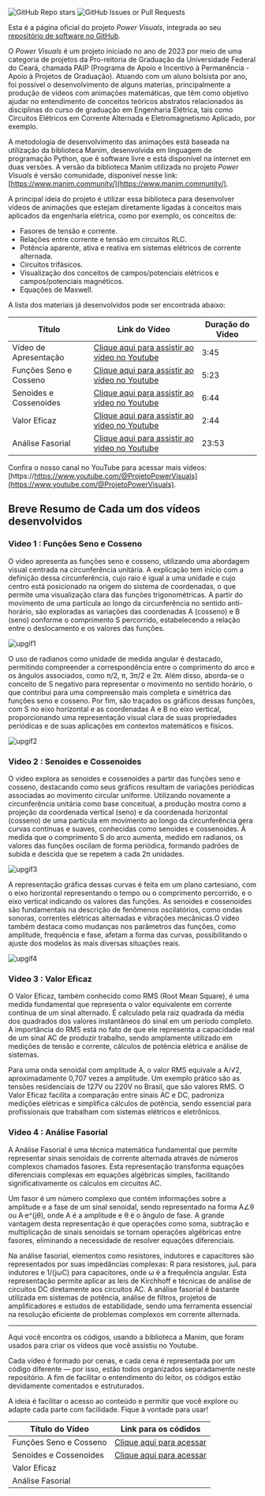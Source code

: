 ![GitHub Repo stars](https://img.shields.io/github/stars/grei-ufc/power-visuals)
![GitHub Issues or Pull Requests](https://img.shields.io/github/issues/grei-ufc/power-visuals)

Esta é a página oficial do projeto _Power Visuals_, integrada ao seu [repositório de software no GitHub](https://github.com/grei-ufc/power-visuals).

O _Power Visuals_ é um projeto iniciado no ano de 2023 por meio de uma categoria de projetos da Pro-reitoria de Graduação da Universidade Federal do Ceará, chamada PAIP (Programa de Apoio e Incentivo à Permanência - Apoio à Projetos de Graduação). Atuando com um aluno bolsista por ano, foi possível o desenvolvimento de alguns materias, principalmente  a produção de vídeos com animações matemáticas, que têm como objetivo ajudar no entendimento de conceitos teóricos abstratos relacionados às disciplinas do curso de graduação em Engenharia Elétrica, tais como Circuitos Elétricos em Corrente Alternada e Eletromagnetismo Aplicado, por exemplo.

A metodologia de desenvolvimento das animações está baseada na utilização da biblioteca Manim, desenvolvida em linguagem de programação Python, que é software livre e está disponível na internet em duas versões. A versão da biblioteca Manim utilizada no projeto _Power Visuals_ é versão comunidade, disponível nesse link: [https://www.manim.community/](https://www.manim.community/).

A principal ideia do projeto é utilizar essa biblioteca para desenvolver vídeos de animações que estejam diretamente ligadas à conceitos mais aplicados da engenharia elétrica, como por exemplo, os conceitos de:

- Fasores de tensão e corrente.
- Relações entre corrente e tensão em circuitos RLC.
- Potência aparente, ativa e reativa em sistemas elétricos de corrente alternada.
- Circuitos trifásicos.
- Visualização dos conceitos de campos/potenciais elétricos e campos/potenciais magnéticos.
- Equações de Maxwell.

A lista dos materiais já desenvolvidos pode ser encontrada abaixo:

| Título                 | Link do Vídeo                                                                                       | Duração do Vídeo |
| ---------------------- | --------------------------------------------------------------------------------------------------- | ---------------- |
| Vídeo de Apresentação  | [Clique aqui para assistir ao vídeo no Youtube](https://www.youtube.com/watch?v=UQ-zm3joGhM)        |  3:45            |
| Funções Seno e Cosseno | [Clique aqui para assistir ao vídeo no Youtube](https://youtu.be/sHprhipqbd8)                       |  5:23            |
| Senoides e Cossenoides | [Clique aqui para assistir ao vídeo no Youtube](https://youtu.be/k4IPmLVc3x8?si=uLZFRnqI83SEz0xA)   |  6:44            |
| Valor Eficaz           | [Clique aqui para assistir ao vídeo no Youtube]((https://youtu.be/L0w_UqbMCHY?feature=shared))      |  2:44            |
| Análise Fasorial       | [Clique aqui para assistir ao vídeo no Youtube]((https://youtu.be/O5Fhc2KV3hM?feature=shared))      |  23:53           |



Confira o nosso canal no YouTube para acessar mais vídeos: [https://https://www.youtube.com/@ProjetoPowerVisuals](https://www.youtube.com/@ProjetoPowerVisuals).
## Breve Resumo de Cada um dos vídeos desenvolvidos

### Video 1 : Funções Seno e Cosseno


O vídeo apresenta as funções seno e cosseno, utilizando uma abordagem visual centrada na circunferência unitária. A explicação tem início com a definição dessa circunferência, cujo raio é igual a uma unidade e cujo centro está posicionado na origem do sistema de coordenadas, o que permite uma visualização clara das funções trigonométricas. A partir do movimento de uma partícula ao longo da circunferência no sentido anti-horário, são exploradas as variações das coordenadas A (cosseno) e B (seno) conforme o comprimento S percorrido, estabelecendo a relação entre o deslocamento e os valores das funções. 


![upgif1](https://github.com/user-attachments/assets/7cefa2c0-47a1-4e0a-9fa9-02bd6621eb26)


O uso de radianos como unidade de medida angular é destacado, permitindo compreender a correspondência entre o comprimento do arco e os ângulos associados, como π/2, π, 3π/2 e 2π. Além disso, aborda-se o conceito de S negativo para representar o movimento no sentido horário, o que contribui para uma compreensão mais completa e simétrica das funções seno e cosseno. Por fim, são traçados os gráficos dessas funções, com S no eixo horizontal e as coordenadas A e B no eixo vertical, proporcionando uma representação visual clara de suas propriedades periódicas e de suas aplicações em contextos matemáticos e físicos.

![upgif2](https://github.com/user-attachments/assets/a4134ed4-7c36-40df-9449-e44cc8098dce)



### Video 2 : Senoides e Cossenoides

O vídeo explora as senoides e cossenoides a partir das funções seno e cosseno, destacando como seus gráficos resultam de variações periódicas associadas ao movimento circular uniforme. Utilizando novamente a circunferência unitária como base conceitual, a produção mostra como a projeção da coordenada vertical (seno) e da coordenada horizontal (cosseno) de uma partícula em movimento ao longo da circunferência gera curvas contínuas e suaves, conhecidas como senoides e cossenoides. À medida que o comprimento S do arco aumenta, medido em radianos, os valores das funções oscilam de forma periódica, formando padrões de subida e descida que se repetem a cada 2π unidades.


![upgif3](https://github.com/user-attachments/assets/f5dea71b-9b90-4fe5-b2b7-6a1c10b28c4f)


A representação gráfica dessas curvas é feita em um plano cartesiano, com o eixo horizontal representando o tempo ou o comprimento percorrido, e o eixo vertical indicando os valores das funções. As senoides e cossenoides são fundamentais na descrição de fenômenos oscilatórios, como ondas sonoras, correntes elétricas alternadas e vibrações mecânicas.O vídeo também destaca como mudanças nos parâmetros das funções, como amplitude, frequência e fase, afetam a forma das curvas, possibilitando o ajuste dos modelos às mais diversas situações reais.

![upgif4](https://github.com/user-attachments/assets/b5c27b76-4e08-47bb-8205-e845a850120f)


### Video 3 : Valor Eficaz

O Valor Eficaz, também conhecido como RMS (Root Mean Square), é uma medida fundamental que representa o valor equivalente em corrente contínua de um sinal alternado. É calculado pela raiz quadrada da média dos quadrados dos valores instantâneos do sinal em um período completo.
A importância do RMS está no fato de que ele representa a capacidade real de um sinal AC de produzir trabalho, sendo amplamente utilizado em medições de tensão e corrente, cálculos de potência elétrica e análise de sistemas. 

<!-- (gif aqui) -->

Para uma onda senoidal com amplitude A, o valor RMS equivale a A/√2, aproximadamente 0,707 vezes a amplitude. Um exemplo prático são as tensões residenciais de 127V ou 220V no Brasil, que são valores RMS.
O Valor Eficaz facilita a comparação entre sinais AC e DC, padroniza medições elétricas e simplifica cálculos de potência, sendo essencial para profissionais que trabalham com sistemas elétricos e eletrônicos.

<!-- (gif aqui) -->

### Video 4 : Análise Fasorial


A Análise Fasorial é uma técnica matemática fundamental que permite representar sinais senoidais de corrente alternada através de números complexos chamados fasores. Esta representação transforma equações diferenciais complexas em equações algébricas simples, facilitando significativamente os cálculos em circuitos AC.

Um fasor é um número complexo que contém informações sobre a amplitude e a fase de um sinal senoidal, sendo representado na forma A∠θ ou A·e^(jθ), onde A é a amplitude e θ é o ângulo de fase. A grande vantagem desta representação é que operações como soma, subtração e multiplicação de sinais senoidais se tornam operações algébricas entre fasores, eliminando a necessidade de resolver equações diferenciais.

<!-- (gif aqui) -->

Na análise fasorial, elementos como resistores, indutores e capacitores são representados por suas impedâncias complexas: R para resistores, jωL para indutores e 1/(jωC) para capacitores, onde ω é a frequência angular. Esta representação permite aplicar as leis de Kirchhoff e técnicas de análise de circuitos DC diretamente aos circuitos AC. A análise fasorial é bastante utilizada em sistemas de potência, análise de filtros, projetos de amplificadores e estudos de estabilidade, sendo uma ferramenta essencial na resolução eficiente de problemas complexos em corrente alternada.

<!-- (gif aqui) -->




---------------------------------------------------------------------------------------------------------

Aqui você encontra os códigos, usando a biblioteca a Manim, que foram usados para criar os vídeos que você assistiu no Youtube. 

Cada vídeo é formado por cenas, e cada cena é representada por um código diferente — por isso, estão todos organizados separadamente neste repositório. A fim de facilitar o entendimento do leitor, os códigos estão devidamente comentados e estruturados.

A ideia é facilitar o acesso ao conteúdo e permitir que você explore ou adapte cada parte com facilidade. Fique à vontade para usar!

| Título do Vídeo               | Link para os códidos                                                                         |
| ---------------------- | --------------------------------------------------------------------------------------------------- |
| Funções Seno e Cosseno | [Clique aqui para acessar](projetos/senocosseno)                       |
| Senoides e Cossenoides | [Clique aqui para acessar](projetos/senoidescossenoides)   |
| Valor Eficaz           |                                                                                                     |
| Análise Fasorial       |                                                                                                     |




